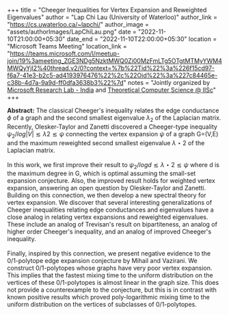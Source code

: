 +++
title = "Cheeger Inequalities for Vertex Expansion and Reweighted Eigenvalues"
author = "Lap Chi Lau (University of Waterloo)"
author_link = "https://cs.uwaterloo.ca/~lapchi/"
author_image = "assets/authorImages/LapChiLau.png"
date = "2022-11-10T21:00:00+05:30"
date_end = "2022-11-10T22:00:00+05:30"
location = "Microsoft Teams Meeting"
location_link = "https://teams.microsoft.com/l/meetup-join/19%3ameeting_ZGE3NDg5NzktMWQ0Zi00MzFmLTg5OTgtMTMyYWM4MWQyYjI2%40thread.v2/0?context=%7b%22Tid%22%3a%226f15cd97-f6a7-41e3-b2c5-ad4193976476%22%2c%22Oid%22%3a%227c84465e-c38b-4d7a-9a9d-ff0dfa3638b3%22%7d"
notes = "Jointly organized by <a href = "https://www.microsoft.com/en-us/research/lab/microsoft-research-india/" target= "_blank">Microsoft Research Lab - India</a> and <a href='https://www.csa.iisc.ac.in/theoretical-computer-science/' target= "_blank">Theoretical Computer Science @ IISc</a>"
+++

<b>Abstract:</b>
The classical Cheeger's inequality relates the edge conductance $\phi$ of a graph and the second smallest eigenvalue
$\lambda_2$ of the Laplacian matrix. Recently, Olesker-Taylor and Zanetti discovered a Cheeger-type inequality
$\psi_2/log|V|\lesssim\lambda2\lesssim\psi$ connecting the vertex expansion $\psi$ of a graph G=(V,E) and the
maximum reweighted second smallest eigenvalue $\lambda\star 2$ of the Laplacian matrix.
<br><br>
In this work, we first improve their result to $\psi_2/logd \lesssim \lambda\star 2 \lesssim \psi$ where d is
the maximum degree in G, which is optimal assuming the small-set expansion conjecture. Also, the improved result holds
for weighted vertex expansion, answering an open question by Olesker-Taylor and Zanetti. Building on this connection,
we then develop a new spectral theory for vertex expansion. We discover that several interesting generalizations of
Cheeger inequalities relating edge conductances and eigenvalues have a close analog in relating vertex expansions and
reweighted eigenvalues. These include an analog of Trevisan's result on bipartiteness, an analog of higher order
Cheeger's inequality, and an analog of improved Cheeger's inequality.
<br><br>
Finally, inspired by this connection, we present negative evidence to the $0/1$-polytope edge expansion conjecture by
Mihail and Vazirani. We construct $0/1$-polytopes whose graphs have very poor vertex expansion. This implies that the
fastest mixing time to the uniform distribution on the vertices of these $0/1$-polytopes is almost linear in the graph
size. This does not provide a counterexample to the conjecture, but this is in contrast with known positive results
which proved poly-logarithmic mixing time to the uniform distribution on the vertices of subclasses of $0/1$-polytopes.